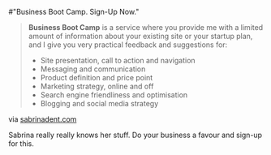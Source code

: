 #"Business Boot Camp. Sign-Up Now."


 <div class="posterous_bookmarklet_entry">
 <blockquote class="posterous_long_quote"><p><strong>Business Boot Camp</strong> is a service where you provide me with a limited amount of information about your existing site or your startup plan, and I give you very practical feedback and suggestions for:</p>
<ul>
<li>Site presentation, call to action and navigation</li>
<li>Messaging and communication</li>
<li>Product definition and price point</li>
<li>Marketing strategy, online and off</li>
<li>Search engine friendliness and optimisation</li>
<li>Blogging and social media strategy</li></ul></blockquote>

<div class="posterous_quote_citation">via <a href="http://www.sabrinadent.com/2010/03/30/business-boot-camp/">sabrinadent.com</a></div>
 <p>Sabrina really really knows her stuff. Do your business a favour and sign-up for this.</p></div>
 